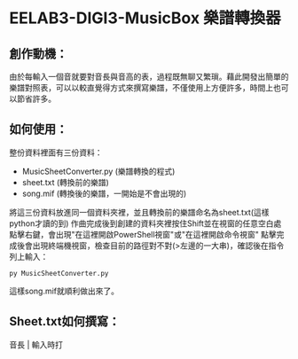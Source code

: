 # EELAB3-DIGI3-MusicBox 樂譜轉換器

## 創作動機：
由於每輸入一個音就要對音長與音高的表，過程既無聊又繁瑣。藉此開發出簡單的樂譜對照表，可以以較直覺得方式來撰寫樂譜，不僅使用上方便許多，時間上也可以節省許多。

## 如何使用：
整份資料裡面有三份資料：
 - MusicSheetConverter.py (樂譜轉換的程式)
 - sheet.txt (轉換前的樂譜)
 - song.mif (轉換後的樂譜，一開始是不會出現的)

將這三份資料放進同一個資料夾裡，並且轉換前的樂譜命名為sheet.txt(這樣python才讀的到)
作曲完成後到創建的資料夾裡按住Shift並在視窗的任意空白處點擊右鍵，會出現"在這裡開啟PowerShell視窗"或"在這裡開啟命令視窗"
點擊完成後會出現終端機視窗，檢查目前的路徑對不對(>左邊的一大串)，確認後在指令列上輸入：
```
py MusicSheetConverter.py
```
這樣song.mif就順利做出來了。

## Sheet.txt如何撰寫：
音長 | 輸入時打
